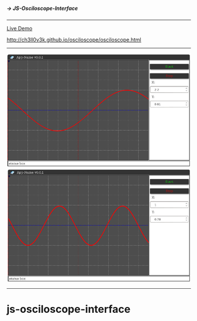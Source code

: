 ##### -> JS-Osciloscope-Interface
----
[Live Demo](http://ch3ll0v3k.github.io/osciloscope/osciloscope.html)

http://ch3ll0v3k.github.io/osciloscope/osciloscope.html


----
![images](screen-shots/oscil-1.png)
![images](screen-shots/oscil-2.png)

----











# js-osciloscope-interface

